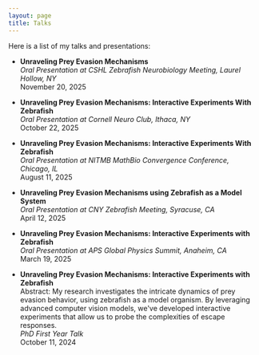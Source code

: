 ```yaml
---
layout: page
title: Talks
---
```


Here is a list of my talks and presentations:

- **Unraveling Prey Evasion Mechanisms**  
  *Oral Presentation at CSHL Zebrafish Neurobiology Meeting, Laurel Hollow, NY*  
  November 20, 2025

- **Unraveling Prey Evasion Mechanisms: Interactive Experiments With Zebrafish**  
  *Oral Presentation at Cornell Neuro Club, Ithaca, NY*  
  October 22, 2025

- **Unraveling Prey Evasion Mechanisms: Interactive Experiments With Zebrafish**  
  *Oral Presentation at NITMB MathBio Convergence Conference, Chicago, IL*  
  August 11, 2025

- **Unraveling Prey Evasion Mechanisms using Zebrafish as a Model System**  
  *Oral Presentation at CNY Zebrafish Meeting, Syracuse, CA*  
  April 12, 2025

- **Unraveling Prey Evasion Mechanisms: Interactive Experiments with Zebrafish**  
  *Oral Presentation at APS Global Physics Summit, Anaheim, CA*  
  March 19, 2025

- **Unraveling Prey Evasion Mechanisms: Interactive Experiments with Zebrafish**  
  Abstract: My research investigates the intricate dynamics of prey evasion behavior, using zebrafish as a model organism. By leveraging advanced computer vision models, we've developed interactive experiments that allow us to probe the complexities of escape responses.  
  *PhD First Year Talk*  
  October 11, 2024

<br />